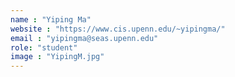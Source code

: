```yaml
---
name : "Yiping Ma"
website : "https://www.cis.upenn.edu/~yipingma/"
email : "yipingma@seas.upenn.edu"
role: "student"
image : "YipingM.jpg"
---
```

